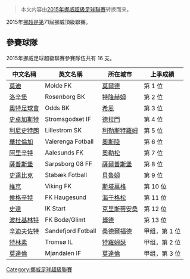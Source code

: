 > 本文内容由[2015年挪威超級足球聯賽](https://zh.wikipedia.org/wiki/2015年挪威超級足球聯賽)转换而来。


2015年[挪超是第](https://zh.wikipedia.org/wiki/挪超 "wikilink")71屆挪威頂級聯賽。

## 參賽球隊

2015年挪威足球超級聯賽參賽隊伍共有 16 支。

| 中文名稱                                                          | 英文名稱               | 所在城市                                                      | 上季成績     |
| ------------------------------------------------------------- | ------------------ | --------------------------------------------------------- | -------- |
| [莫迪](../Page/莫迪足球會.md "wikilink")                             | Molde FK           | [莫爾德](https://zh.wikipedia.org/wiki/莫爾德 "wikilink")       | 第 1 位    |
| [洛辛堡](../Page/洛辛堡足球會.md "wikilink")                           | Rosenborg BK       | [特隆赫姆](../Page/特隆赫姆.md "wikilink")                        | 第 2 位    |
| [奧特足球會](../Page/奧特足球會.md "wikilink")                          | Odds BK            | [希恩](../Page/希恩.md "wikilink")                            | 第 3 位    |
| [史卓加斯特](https://zh.wikipedia.org/wiki/史卓加斯特足球會 "wikilink")    | Stromsgodset IF    | [德拉門](https://zh.wikipedia.org/wiki/德拉門 "wikilink")       | 第 4 位    |
| [利尼史特朗](https://zh.wikipedia.org/wiki/利勒斯特羅姆體育俱樂部 "wikilink") | Lillestrom SK      | [利勒斯特羅姆](https://zh.wikipedia.org/wiki/利勒斯特羅姆 "wikilink") | 第 5 位    |
| [華拉倫加](../Page/華拉倫加足球會.md "wikilink")                         | Valerenga Fotball  | [奧斯陸](https://zh.wikipedia.org/wiki/奧斯陸 "wikilink")       | 第 6 位    |
| [阿里辛特](../Page/阿里辛特足球會.md "wikilink")                         | Aalesunds FK       | [奧勒松](https://zh.wikipedia.org/wiki/奧勒松 "wikilink")       | 第 7 位    |
| [薩普斯堡](https://zh.wikipedia.org/wiki/薩普斯堡足球俱樂部 "wikilink")    | Sarpsborg 08 FF    | [薩爾普斯堡](https://zh.wikipedia.org/wiki/薩爾普斯堡 "wikilink")   | 第 8 位    |
| [史達比克](../Page/史達比克足球會.md "wikilink")                         | Stabæk Fotball     | [貝魯姆](../Page/貝魯姆.md "wikilink")                          | 第 9 位    |
| [維京](../Page/維京足球會.md "wikilink")                             | Viking FK          | [斯塔萬格](https://zh.wikipedia.org/wiki/斯塔萬格 "wikilink")     | 第 10 位   |
| [侯格辛特](https://zh.wikipedia.org/wiki/海于格松足球俱樂部 "wikilink")    | FK Haugesund       | [海于格松](https://zh.wikipedia.org/wiki/海于格松 "wikilink")     | 第 11 位   |
| [史達](https://zh.wikipedia.org/wiki/史達足球會 "wikilink")          | IK Start           | [克里斯蒂安桑](../Page/克里斯蒂安桑.md "wikilink")                    | 第 12 位   |
| [波杜基林特](../Page/波杜基林特足球會.md "wikilink")                       | FK Bodø/Glimt      | [博德](https://zh.wikipedia.org/wiki/博德 "wikilink")         | 第 13 位   |
| [辛迪夫佐特](https://zh.wikipedia.org/wiki/辛迪夫佐特足球會 "wikilink")    | Sandefjord Fotball | [桑德爾福德](https://zh.wikipedia.org/wiki/桑德爾福德 "wikilink")   | 甲组，第 1 位 |
| [特林素](https://zh.wikipedia.org/wiki/特林素足球會 "wikilink")        | Tromsø IL          | [特羅姆瑟](https://zh.wikipedia.org/wiki/特羅姆瑟 "wikilink")     | 甲组，第 2 位 |
| [莫達倫](https://zh.wikipedia.org/wiki/莫達倫體育會 "wikilink")        | Mjøndalen IF       | [莫達倫](../Page/莫達倫.md "wikilink")                          | 甲组，第 3 位 |

[Category:挪威足球超級聯賽](https://zh.wikipedia.org/wiki/Category:挪威足球超級聯賽 "wikilink")